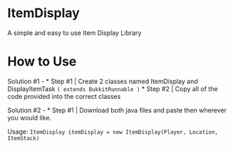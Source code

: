 # ItemDisplay
A simple and easy to use Item Display Library


# How to Use
Solution #1 -
    * Step #1 | Create 2 classes named ItemDisplay and DisplayItemTask `( extends BukkitRunnable )`
    * Step #2 | Copy all of the code provided into the correct classes
    
Solution #2 -
    * Step #1 | Download both java files and paste then wherever you would like.
    
Usage: `ItemDisplay itemDisplay = new ItemDisplay(Player, Location, ItemStack)`

